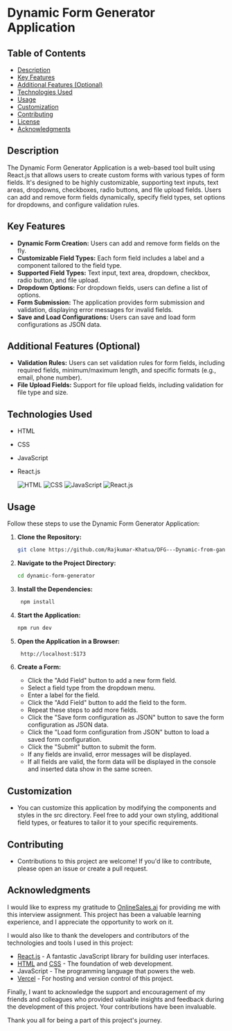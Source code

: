 # Dynamic Form Generator Application

## Table of Contents

- [Description](#description)
- [Key Features](#key-features)
- [Additional Features (Optional)](#additional-features-optional)
- [Technologies Used](#technologies-used)
- [Usage](#usage)
- [Customization](#customization)
- [Contributing](#contributing)
- [License](#license)
- [Acknowledgments](#acknowledgments)

## Description

The Dynamic Form Generator Application is a web-based tool built using React.js that allows users to create custom forms with various types of form fields. It's designed to be highly customizable, supporting text inputs, text areas, dropdowns, checkboxes, radio buttons, and file upload fields. Users can add and remove form fields dynamically, specify field types, set options for dropdowns, and configure validation rules.

## Key Features

- **Dynamic Form Creation:** Users can add and remove form fields on the fly.
- **Customizable Field Types:** Each form field includes a label and a component tailored to the field type.
- **Supported Field Types:** Text input, text area, dropdown, checkbox, radio button, and file upload.
- **Dropdown Options:** For dropdown fields, users can define a list of options.
- **Form Submission:** The application provides form submission and validation, displaying error messages for invalid fields.
- **Save and Load Configurations:** Users can save and load form configurations as JSON data.

## Additional Features (Optional)

- **Validation Rules:** Users can set validation rules for form fields, including required fields, minimum/maximum length, and specific formats (e.g., email, phone number).
- **File Upload Fields:** Support for file upload fields, including validation for file type and size.

## Technologies Used

- HTML
- CSS
- JavaScript
- React.js

  <!-- Icons for technologies used -->

  ![HTML](https://img.shields.io/badge/HTML-5-orange)
  ![CSS](https://img.shields.io/badge/CSS-3-blue)
  ![JavaScript](https://img.shields.io/badge/JavaScript-ES6-yellow)
  ![React.js](https://img.shields.io/badge/React.js-18.2.0-blue)

## Usage

Follow these steps to use the Dynamic Form Generator Application:

1. **Clone the Repository:**

   ```bash
   git clone https://github.com/Rajkumar-Khatua/DFG---Dynamic-from-ganerator.git
   ```

2. **Navigate to the Project Directory:**

   ```bash
   cd dynamic-form-generator
   ```

3. **Install the Dependencies:**

   ```bash
    npm install
   ```

4. **Start the Application:**

   ```bash
   npm run dev
   ```

5. **Open the Application in a Browser:**

   ```bash
    http://localhost:5173
   ```

6. **Create a Form:**
   - Click the "Add Field" button to add a new form field.
   - Select a field type from the dropdown menu.
   - Enter a label for the field.
   - Click the "Add Field" button to add the field to the form.
   - Repeat these steps to add more fields.
   - Click the "Save form configuration as JSON" button to save the form configuration as JSON data.
   - Click the "Load form configuration from JSON" button to load a saved form configuration.
   - Click the "Submit" button to submit the form.
   - If any fields are invalid, error messages will be displayed.
   - If all fields are valid, the form data will be displayed in the console and inserted data show in the same screen.

## Customization

- You can customize this application by modifying the components and styles in the src directory. Feel free to add your own styling, additional field types, or features to tailor it to your specific requirements.

## Contributing

- Contributions to this project are welcome! If you'd like to contribute, please open an issue or create a pull request.

## Acknowledgments

I would like to express my gratitude to [OnlineSales.ai](https://onlinesales.ai/) for providing me with this interview assignment. This project has been a valuable learning experience, and I appreciate the opportunity to work on it.

I would also like to thank the developers and contributors of the technologies and tools I used in this project:

- [React.js](https://reactjs.org/) - A fantastic JavaScript library for building user interfaces.
- [HTML](https://developer.mozilla.org/en-US/docs/Web/HTML) and [CSS](https://developer.mozilla.org/en-US/docs/Web/CSS) - The foundation of web development.
- JavaScript - The programming language that powers the web.
- [Vercel](https://vercel.com/) - For hosting and version control of this project.

Finally, I want to acknowledge the support and encouragement of my friends and colleagues who provided valuable insights and feedback during the development of this project. Your contributions have been invaluable.

Thank you all for being a part of this project's journey.
